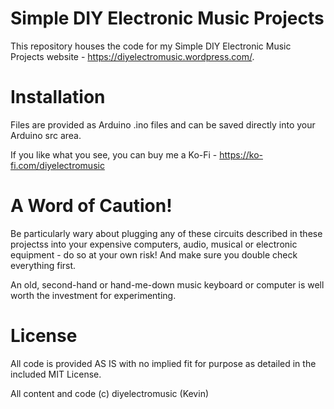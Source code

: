 # Simple DIY Electronic Music Projects

This repository houses the code for my Simple DIY Electronic Music Projects website - https://diyelectromusic.wordpress.com/.

# Installation

Files are provided as Arduino .ino files and can be saved directly into your Arduino src area.

If you like what you see, you can buy me a Ko-Fi - https://ko-fi.com/diyelectromusic

#  A Word of Caution!

Be particularly wary about plugging any of these circuits described in these projectss into your expensive computers, audio, musical or electronic equipment - do so at your own risk! And make sure you double check everything first.

An old, second-hand or hand-me-down music keyboard or computer is well worth the investment for experimenting.

# License

All code is provided AS IS with no implied fit for purpose as detailed in the included MIT License.

All content and code (c) diyelectromusic (Kevin)
